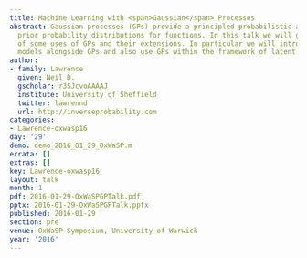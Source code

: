 ```yaml
---
title: Machine Learning with <span>Gaussian</span> Processes
abstract: Gaussian processes (GPs) provide a principled probabilistic approach to
  prior probability distributions for functions. In this talk we will give an overview
  of some uses of GPs and their extensions. In particular we will introduce mechanistic
  models alongside GPs and also use GPs within the framework of latent variable models.
author:
- family: Lawrence
  given: Neil D.
  gscholar: r3SJcvoAAAAJ
  institute: University of Sheffield
  twitter: lawrennd
  url: http://inverseprobability.com
categories:
- Lawrence-oxwasp16
day: '29'
demo: demo_2016_01_29_OxWaSP.m
errata: []
extras: []
key: Lawrence-oxwasp16
layout: talk
month: 1
pdf: 2016-01-29-OxWaSPGPTalk.pdf
pptx: 2016-01-29-OxWaSPGPTalk.pptx
published: 2016-01-29
section: pre
venue: OxWaSP Symposium, University of Warwick
year: '2016'
---
```

